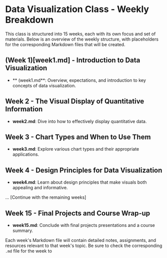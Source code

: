 # Data Visualization Class - Weekly Breakdown

This class is structured into 15 weeks, each with its own focus and set of materials. Below is an overview of the weekly structure, with placeholders for the corresponding Markdown files that will be created.

## (Week 1)[week1.md] - Introduction to Data Visualization

- ** (week1.md**: Overview, expectations, and introduction to key concepts of data visualization.

## Week 2 - The Visual Display of Quantitative Information

- **week2.md**: Dive into how to effectively display quantitative data.

## Week 3 - Chart Types and When to Use Them

- **week3.md**: Explore various chart types and their appropriate applications.

## Week 4 - Design Principles for Data Visualization

- **week4.md**: Learn about design principles that make visuals both appealing and informative.

... [Continue with the remaining weeks]

## Week 15 - Final Projects and Course Wrap-up

- **week15.md**: Conclude with final projects presentations and a course summary.

Each week's Markdown file will contain detailed notes, assignments, and resources relevant to that week's topic. Be sure to check the corresponding `.md` file for the week to
